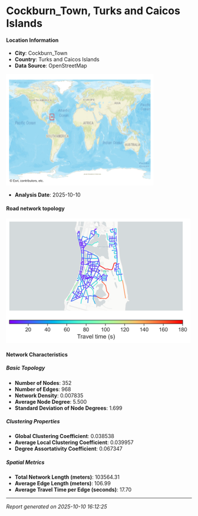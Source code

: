 # Cockburn_Town, Turks and Caicos Islands

#### Location Information

- **City**: Cockburn_Town
- **Country**: Turks and Caicos Islands
- **Data Source**: OpenStreetMap
<img src="Cockburn_Town_location.png" alt="Cockburn_Town Location Map" width="400" />

- **Analysis Date**: 2025-10-10

#### Road network topology

<img src="Cockburn_Town_network_map.png" alt="Cockburn_Town Road Network Map" width="500"/>

#### Network Characteristics

##### Basic Topology

- **Number of Nodes**: 352
- **Number of Edges**: 968
- **Network Density**: 0.007835
- **Average Node Degree**: 5.500
- **Standard Deviation of Node Degrees**: 1.699

##### Clustering Properties

- **Global Clustering Coefficient**: 0.038538
- **Average Local Clustering Coefficient**: 0.039957
- **Degree Assortativity Coefficient**: 0.067347

##### Spatial Metrics

- **Total Network Length (meters)**: 103564.31
- **Average Edge Length (meters)**: 106.99
- **Average Travel Time per Edge (seconds)**: 17.70

---
*Report generated on 2025-10-10 16:12:25*
